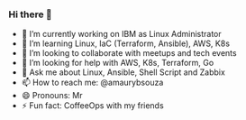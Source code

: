 ### Hi there 👋

- 🔭 I’m currently working on IBM as Linux Administrator
- 🌱 I’m learning Linux, IaC (Terraform, Ansible), AWS, K8s
- 👯 I’m looking to collaborate with meetups and tech events
- 🤔 I’m looking for help with AWS, K8s, Terraform, Go
- 💬 Ask me about Linux, Ansible, Shell Script and Zabbix
- 📫 How to reach me: @amaurybsouza
- 😄 Pronouns: Mr
- ⚡ Fun fact: CoffeeOps with my friends
